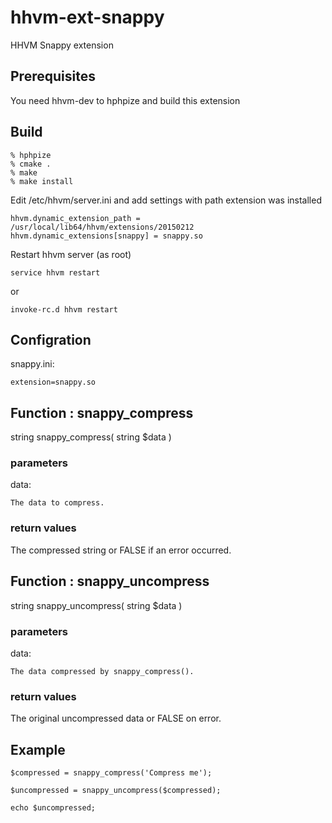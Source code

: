 # hhvm-ext-snappy
HHVM Snappy extension

## Prerequisites ##

You need hhvm-dev to hphpize and build this extension

## Build ##

    % hphpize
    % cmake .
    % make
    % make install
    
Edit /etc/hhvm/server.ini and add settings with path extension was installed 

    hhvm.dynamic_extension_path = /usr/local/lib64/hhvm/extensions/20150212
    hhvm.dynamic_extensions[snappy] = snappy.so
    
Restart hhvm server (as root)

    service hhvm restart

or

    invoke-rc.d hhvm restart

## Configration ##

snappy.ini:

    extension=snappy.so

## Function : snappy_compress ##

string snappy_compress( string $data )

### parameters ###

data:

    The data to compress.

### return values ###

The compressed string or FALSE if an error occurred.

## Function : snappy_uncompress ##

string snappy_uncompress( string $data )

### parameters ###

data:

    The data compressed by snappy_compress(). 

### return values ###

The original uncompressed data or FALSE on error.

## Example ##

    $compressed = snappy_compress('Compress me');

    $uncompressed = snappy_uncompress($compressed);

    echo $uncompressed;